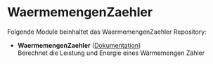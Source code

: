 # WaermemengenZaehler

Folgende Module beinhaltet das WaermemengenZaehler Repository:

- __WaermemengenZaehler__ ([Dokumentation](WaermemengenZaehler))  
	Berechnet die Leistung und Energie eines Wärmemengen Zähler